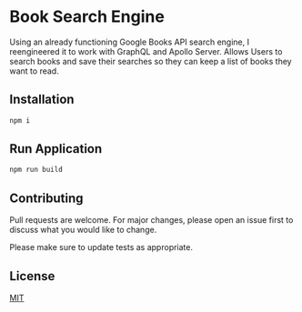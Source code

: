 # Book Search Engine

Using an already functioning Google Books API search engine, I reengineered it to work with GraphQL and Apollo Server. Allows Users to search books and save their searches so they can keep a list of books they want to read.

## Installation

```bash
npm i
```

## Run Application

```python
npm run build
```

## Contributing

Pull requests are welcome. For major changes, please open an issue first
to discuss what you would like to change.

Please make sure to update tests as appropriate.

## License

[MIT](https://choosealicense.com/licenses/mit/)